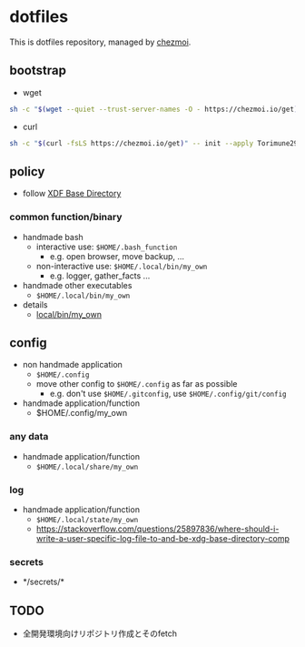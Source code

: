 # dotfiles

This is dotfiles repository, managed by [chezmoi](https://www.chezmoi.io/).

## bootstrap

* wget

```sh
sh -c "$(wget --quiet --trust-server-names -O - https://chezmoi.io/get)" -- init --apply Torimune29

```

* curl

```sh
sh -c "$(curl -fsLS https://chezmoi.io/get)" -- init --apply Torimune29

```

## policy

* follow [XDF Base Directory](https://wiki.archlinux.org/title/XDG_Base_Directory)

### common function/binary

* handmade bash
  * interactive use: `$HOME/.bash_function`
    * e.g. open browser, move backup, ...
  * non-interactive use: `$HOME/.local/bin/my_own`
    * e.g. logger, gather_facts ...
* handmade other executables
  * `$HOME/.local/bin/my_own`
* details
  * [local/bin/my_own](my_ownhttps://github.com/Torimune29/dotfiles/tree/main/private_dot_local/bin/my_own)

## config

* non handmade application
  * `$HOME/.config`
  * move other config to `$HOME/.config` as far as possible
    * e.g. don't use `$HOME/.gitconfig`, use `$HOME/.config/git/config`
* handmade application/function
  * $HOME/.config/my_own

### any data

* handmade application/function
  * `$HOME/.local/share/my_own`

### log

* handmade application/function
  * `$HOME/.local/state/my_own`
  * <https://stackoverflow.com/questions/25897836/where-should-i-write-a-user-specific-log-file-to-and-be-xdg-base-directory-comp>

### secrets

* \*/secrets/\*

## TODO

* 全開発環境向けリポジトリ作成とそのfetch

